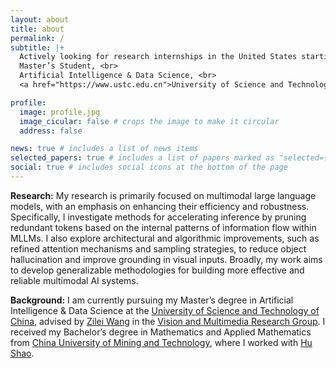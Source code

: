 ```yaml
---
layout: about
title: about
permalink: /
subtitle: |+
  Actively looking for research internships in the United States starting in Spring 2027 <br><br>
  Master’s Student, <br>
  Artificial Intelligence & Data Science, <br>
  <a href="https://www.ustc.edu.cn">University of Science and Technology of China (USTC)</a>.

profile:
  image: profile.jpg
  image_cicular: false # crops the image to make it circular
  address: false

news: true # includes a list of news items
selected_papers: true # includes a list of papers marked as "selected={true}"
social: true # includes social icons at the bottom of the page
---
```


**Research:** My research is primarily focused on multimodal large language models, with an emphasis on enhancing their efficiency and robustness. Specifically, I investigate methods for accelerating inference by pruning redundant tokens based on the internal patterns of information flow within MLLMs. I also explore architectural and algorithmic improvements, such as refined attention mechanisms and sampling strategies, to reduce object hallucination and improve grounding in visual inputs. Broadly, my work aims to develop generalizable methodologies for building more effective and reliable multimodal AI systems.

**Background:** I am currently pursuing my Master’s degree in Artificial Intelligence & Data Science at the [University of Science and Technology of China](https://www.ustc.edu.cn), advised by [Zilei Wang](http://staff.ustc.edu.cn/~zlwang/) in the [Vision and Multimedia Research Group](https://vim.ustc.edu.cn/main.htm). I received my Bachelor’s degree in Mathematics and Applied Mathematics from [China University of Mining and Technology](https://www.cumt.edu.cn/), where I worked with [Hu Shao](https://math.cumt.edu.cn/6d/ce/c9104a355790/pagem.htm).

<!-- **Previously:** I received my Ph.D. in Computer Science from [Stanford University](https://www.stanford.edu), advised by [Stefano Ermon](https://cs.stanford.edu/~ermon). I was a research intern at [Google Brain](https://research.google/teams/brain/), Uber ATG, and [Microsoft Research](https://www.microsoft.com/en-us/research/lab/microsoft-research-cambridge/). I obtained my Bachelor's degree in Mathematics and Physics from [Tsinghua University](https://www.tsinghua.edu.cn/), where I worked with [Jun Zhu](http://ml.cs.tsinghua.edu.cn/~jun/index.shtml), [Raquel Urtasun](http://www.cs.toronto.edu/~urtasun/), and [Richard Zemel](http://www.cs.toronto.edu/~zemel/inquiry/home.php). -->

